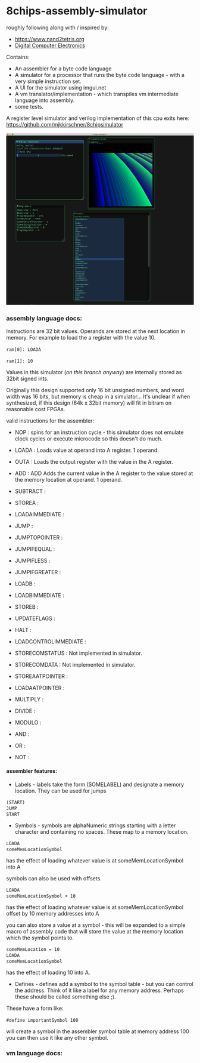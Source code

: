 # 8chips-assembly-simulator

roughly following along with / inspired by:
* https://www.nand2tetris.org
* [Digital Computer Electronics](https://books.google.com/books/about/Digital_Computer_Electronics.html?id=1QaMPwAACAAJ&source=kp_book_description
)


Contains:
* An assembler for a byte code language
* A simulator for a processor that runs the byte code language - with a very simple instruction set.
* A UI for the simulator using imgui.net
* A vm translator/implementation - which transpiles vm intermediate language into assembly.
* some tests.

A register level simulator and verilog implementation of this cpu exits here:
https://github.com/mjkkirschner/8chipsimulator

![alt text](https://github.com/mjkkirschner/8chips-assembly-simulator/blob/master/images/simulator.png)



### assembly language docs:

Instructions are 32 bit values. Operands are stored at the next location in memory. For example to load the a register with the value 10.

`ram[0]: LOADA`

`ram[1]: 10`

 Values in this simulator (*on this branch anyway*) are internally stored as 32bit signed ints.

 Originally this design supported only 16 bit unsigned numbers, and word width was 16 bits, but memory is cheap in a simulator... It's unclear if when synthesized, if this design (64k x 32bit memory) will fit in bitram on reasonable cost FPGAs.



valid instructions for the assembler:

- NOP : spins for an instruction cycle - this simulator does not emulate clock cycles or execute microcode so this doesn't do much.

- LOADA : Loads value at operand into A register. 1 operand.
- OUTA : Loads the output register with the value in the A register.
- ADD : ADD Adds the current value in the A register to the value stored at the memory location at operand. 1 operand.
- SUBTRACT :
- STOREA :
- LOADAIMMEDIATE :
- JUMP :
- JUMPTOPOINTER :
- JUMPIFEQUAL :
- JUMPIFLESS :
- JUMPIFGREATER :
- LOADB :
- LOADBIMMEDIATE :
- STOREB :
- UPDATEFLAGS :
- HALT :
- LOADCONTROLIMMEDIATE :
- STORECOMSTATUS : Not implemented in simulator.
- STORECOMDATA : Not implemented in simulator.
- STOREAATPOINTER : 
- LOADAATPOINTER : 
- MULTIPLY :
- DIVIDE :
- MODULO :
- AND :
- OR :
- NOT :

#### assembler features:
* Labels - labels take the form 
(SOMELABEL) and designate a memory location. They can be used for jumps
```
(START)
JUMP
START
```
* Symbols - symbols are alphaNumeric strings starting with a letter character and containing no spaces. These map to a memory location.

```
LOADA
someMemLocationSymbol
```
has the effect of loading whatever value is at someMemLocationSymbol into A

symbols can also be used with offsets.
```
LOADA
someMemLocationSymbol + 10
```
has the effect of loading whatever value is at someMemLocationSymbol offset by 10 memory addresses into A


you can also store a value at a symbol -
this will be expanded to a simple macro of assembly code that will store the value at the memory location which the symbol points to.

```
someMemLocation = 10
LOADA
someMemLocationSymbol
```
has the effect of loading 10 into A.


* Defines - defines add a symbol to the symbol table - but you can control the address. Think of it like a label for any memory address. Perhaps these should be called something else ;).

These have a form like:

`#define importantSymbol 100`

will create a symbol in the assembler symbol table at memory address 100
you can then use it like any other symbol.

### vm language docs: